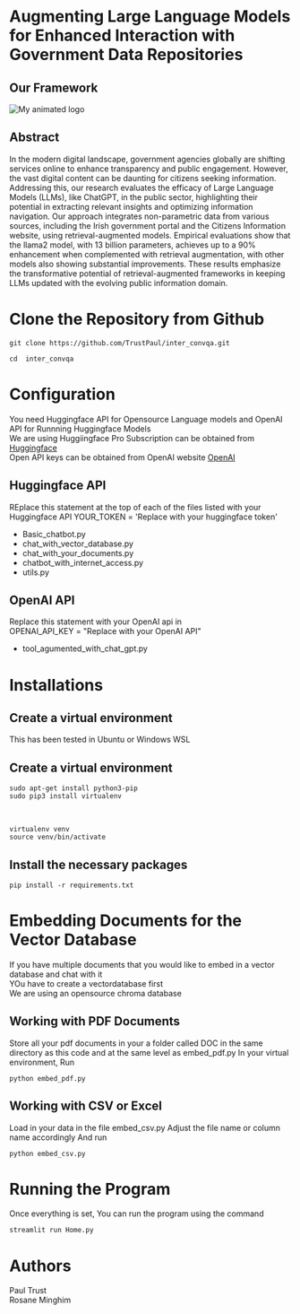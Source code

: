 # Augmenting Large Language Models for Enhanced Interaction with Government Data Repositories
## Our Framework
![My animated logo](assets/my-logo.svg)
## Abstract
In the modern digital landscape, government agencies globally are shifting services online to enhance transparency and public engagement. However, the vast digital content can be daunting for citizens seeking information. Addressing this, our research evaluates the efficacy of Large Language Models (LLMs), like ChatGPT, in the public sector, highlighting their potential in extracting relevant insights and optimizing information navigation. Our approach integrates non-parametric data from various sources, including the Irish government portal and the Citizens Information website, using retrieval-augmented models. Empirical evaluations show that the llama2 model, with $13$ billion parameters, achieves up to a $90\%$ enhancement when complemented with retrieval augmentation, with other models also showing substantial improvements. These results emphasize the transformative potential of retrieval-augmented frameworks in keeping LLMs updated with the evolving public information domain.


# Clone the Repository from Github
````
git clone https://github.com/TrustPaul/inter_convqa.git

cd  inter_convqa
````
# Configuration
You need Huggingface API for Opensource Language models and OpenAI API for Runnning Huggingface Models <br>
We are using Huggiingface Pro Subscription can be obtained from [Huggingface](https://huggingface.co/blog/inference-pro) <br>
Open API keys can be obtained from OpenAI website [OpenAI](https://openai.com/) <br>
## Huggingface API
REplace this statement at the top of each of the files listed with your Huggingface API
YOUR_TOKEN = 'Replace with your huggingface token'
- Basic_chatbot.py
- chat_with_vector_database.py
- chat_with_your_documents.py
- chatbot_with_internet_access.py
- utils.py

## OpenAI API
Replace this statement with your OpenAI api in <br>
OPENAI_API_KEY = "Replace with your OpenAI API"
- tool_agumented_with_chat_gpt.py



# Installations
## Create a virtual environment
This has been tested in Ubuntu or Windows WSL
## Create a virtual environment
````
sudo apt-get install python3-pip 
sudo pip3 install virtualenv
````

<br>

````
virtualenv venv
source venv/bin/activate
````

## Install the necessary packages
````
pip install -r requirements.txt 
````

# Embedding Documents for the Vector Database
If you have multiple documents that you would like to  embed in a vector database and chat with it <br>
YOu have to create a vectordatabase first <br>
We are using an opensource chroma database <br>

## Working with PDF Documents
Store all your pdf documents in your a folder called DOC in the same directory as this code and at the same level as embed_pdf.py
In your virtual environment, Run
````
python embed_pdf.py
````

## Working with CSV or Excel
Load in your data in the file embed_csv.py
Adjust the file name or column name accordingly
And run
````
python embed_csv.py
````
# Running the Program
Once everything is set, You can run the program using the command
````
streamlit run Home.py
````
# Authors
Paul Trust <br>
Rosane Minghim
